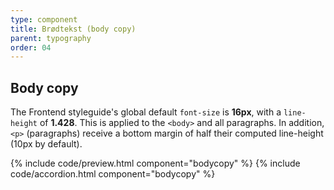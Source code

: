 ```yaml
---
type: component
title: Brødtekst (body copy)
parent: typography
order: 04
---
```


## Body copy

<p>The Frontend styleguide's global default <code>font-size</code> is <strong>16px</strong>, with a <code>line-height</code> of <strong>1.428</strong>. This is applied to the <code>&lt;body&gt;</code> and all paragraphs. In addition, <code>&lt;p&gt;</code> (paragraphs) receive a bottom margin of half their computed line-height (10px by default).</p>

{% include code/preview.html component="bodycopy" %}
{% include code/accordion.html component="bodycopy" %}